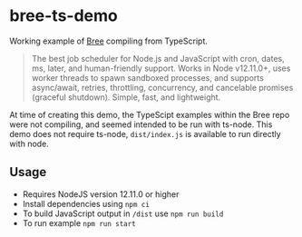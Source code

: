 # bree-ts-demo

Working example of [Bree](https://github.com/breejs/bree) compiling from TypeScript.

> The best job scheduler for Node.js and JavaScript with cron, dates, ms, later, and human-friendly support. Works in Node v12.11.0+, uses worker threads to spawn sandboxed processes, and supports async/await, retries, throttling, concurrency, and cancelable promises (graceful shutdown). Simple, fast, and lightweight.

At time of creating this demo, the TypeScipt examples within the Bree repo were not compiling, and seemed intended to be run with ts-node. This demo does not require ts-node, `dist/index.js` is available to run directly with node.

## Usage

- Requires NodeJS version 12.11.0 or higher
- Install dependencies using `npm ci`
- To build JavaScript output in `/dist` use `npm run build`
- To run example `npm run start`
